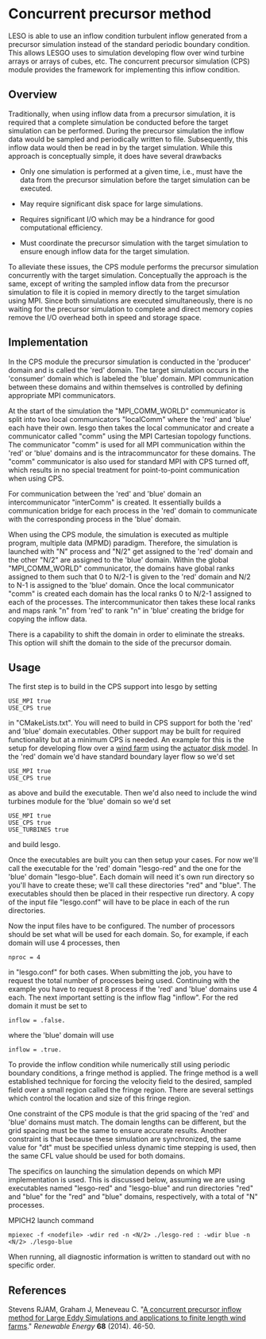 # Concurrent precursor method
LESO is able to use an inflow condition turbulent inflow generated from a
precursor simulation instead of the standard periodic boundary condition. This
allows LESGO uses to simulation developing flow over wind turbine arrays or
arrays of cubes, etc. The concurrent precursor simulation (CPS) module provides
the framework for implementing this inflow condition.

## Overview
Traditionally, when using inflow data from a precursor simulation, it is
required that a complete simulation be conducted before the target simulation
can be performed. During the precursor simulation the inflow data would be
sampled and periodically written to file. Subsequently, this inflow data would
then be read in by the target simulation. While this approach is conceptually
simple, it does have several drawbacks

* Only one simulation is performed at a given time, i.e., must have the data
     from the precursor simulation before the target simulation can be executed.

* May require significant disk space for large simulations.

* Requires significant I/O which may be a hindrance for good computational
     efficiency.

* Must coordinate the precursor simulation with the target simulation to
     ensure enough inflow data for the target simulation.

To alleviate these issues, the CPS module performs the precursor simulation
concurrently with the target simulation. Conceptually the approach is the same,
except of writing the sampled inflow data from the precursor simulation to file
it is copied in memory directly to the target simulation using MPI. Since both
simulations are executed simultaneously, there is no waiting for the precursor
simulation to complete and direct memory copies remove the I/O overhead both in
speed and storage space.

## Implementation

In the CPS module the precursor simulation is conducted in the 'producer' domain
and is called the 'red' domain. The target simulation occurs in the 'consumer'
domain which is labeled the 'blue' domain. MPI communication between these
domains and within themselves is controlled by defining appropriate MPI
communicators.

At the start of the simulation the "MPI_COMM_WORLD" communicator is split into
two local communicators "localComm" where the 'red' and 'blue' each have their
own. lesgo then takes the local communicator and create a communicator called
"comm" using the MPI Cartesian topology functions. The communicator "comm" is
used for all MPI communication within the 'red' or 'blue' domains and is the
intracommuncator for these domains. The "comm" communicator is also used for
standard MPI with CPS turned off, which results in no special treatment for
point-to-point communication when using CPS.

For communication between the 'red' and 'blue' domain an intercommunicator
"interComm" is created. It essentially builds a communication bridge for each
process in the 'red' domain to communicate with the corresponding process in the
'blue' domain.

When using the CPS module, the simulation is executed as multiple program,
multiple data (MPMD) paradigm. Therefore, the simulation is launched with "N"
process and "N/2" get assigned to the 'red' domain and the other "N/2" are
assigned to the 'blue' domain. Within the global "MPI_COMM_WORLD" communicator,
the domains have global ranks assigned to them such that 0 to N/2-1 is given to
the 'red' domain and N/2 to N-1 is assigned to the 'blue' domain. Once the local
communicator "comm" is created each domain has the local ranks 0 to N/2-1
assigned to each of the processes. The intercommunicator then takes these local
ranks and maps rank "n" from 'red' to rank "n" in 'blue' creating the bridge for
copying the inflow data.

There is a capability to shift the domain in order to eliminate the streaks.
This option will shift the domain to the side of the precursor domain.

## Usage

The first step is to build in the CPS support into lesgo by setting

    USE_MPI true
    USE_CPS true

in "CMakeLists.txt". You will need to build in CPS support for both the 'red' and
'blue' domain executables. Other support may be built for required functionality
but at a minimum CPS is needed. An example for this is the setup for developing
flow over a [wind farm](wind.html) using the
[actuator disk model](actuator-disk.html). In the 'red' domain we'd have
standard boundary layer flow so we'd set

    USE_MPI true
    USE_CPS true

as above and build the executable. Then we'd also need to include the wind
turbines module for the 'blue' domain so we'd set

    USE_MPI true
    USE_CPS true
    USE_TURBINES true

and build lesgo.

Once the executables are built you can then setup your cases. For now we'll call
the executable for the 'red' domain "lesgo-red" and the one for the 'blue'
domain "lesgo-blue". Each domain will need it's own run directory so you'll have
to create these; we'll call these directories "red" and "blue". The executables
should then be placed in their respective run directory. A copy of the input
file "lesgo.conf" will have to be place in each of the run directories.

Now the input files have to be configured. The number of processors should be
set what will be used for each domain. So, for example, if each domain will use
4 processes, then

    nproc = 4

in "lesgo.conf" for both cases. When submitting the job, you have to request the
total number of processes being used. Continuing with the example you have to
request 8 process if the 'red' and 'blue' domains use 4 each. The next important
setting is the inflow flag "inflow". For the red domain it must be set to

    inflow = .false.

where the 'blue' domain will use

    inflow = .true.

To provide the inflow condition while numerically still using periodic boundary
conditions, a fringe method is applied. The fringe method is a well established
technique for forcing the velocity field to the desired, sampled field over a
small region called the fringe region. There are several settings which control
the location and size of this fringe region.

One constraint of the CPS module is that the grid spacing of the 'red' and
'blue' domains must match. The domain lengths can be different, but the grid
spacing must be the same to ensure accurate results. Another constraint is that
because these simulation are synchronized, the same value for "dt" must be
specified unless dynamic time stepping is used, then the same CFL value should
be used for both domains.

The specifics on launching the simulation depends on which MPI implementation is
used. This is discussed below, assuming we are using executables named
"lesgo-red" and "lesgo-blue" and run directories "red" and "blue" for the "red"
and "blue" domains, respectively, with a total of "N" processes.

MPICH2 launch command

    mpiexec -f <nodefile> -wdir red -n <N/2> ./lesgo-red : -wdir blue -n <N/2> ./lesgo-blue

When running, all diagnostic information is written to standard out with no
specific order.

## References
Stevens RJAM, Graham J, Meneveau C. "[A concurrent precursor inflow method for Large Eddy Simulations and applications to finite length wind farms](https:/doi.org/10.1016/j.renene.2014.01.024)." *Renewable Energy* **68** (2014). 46-50.